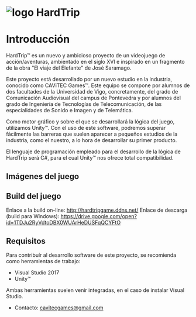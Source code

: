 # ![logo](https://avatars3.githubusercontent.com/u/32564126?v=4&s=200) HardTrip

# Introducción

HardTrip™ es un nuevo y ambicioso proyecto de un videojuego de acción/aventuras, ambientado en el siglo XVI e inspirado en un fragmento de la obra "El viaje del Elefante" de José Saramago.

Este proyecto está desarrollado por un nuevo estudio en la industria, conocido como CAViTEC Games™. Este equipo se compone por alumnos de dos facultades de la Universidad de Vigo, concretamente, del grado de Comunicación Audiovisual del campus de Pontevedra y por alumnos del grado de Ingeniería de Tecnologías de Telecomunicación, de las especialidades de Sonido e Imagen y de Telemática.

Como motor gráfico y sobre el que se desarrollará la lógica del juego, utilizamos Unity™. Con el uso de este software, podremos superar fácilmente las barreras que suelen aparecer a pequeños estudios de la industria, como el nuestro, a lo hora de desarrollar su primer producto.

El lenguaje de programación empleado para el desarrollo de la lógica de HardTrip será C#, para el cual Unity™ nos ofrece total compatibilidad.

## Imágenes del juego

## Build del juego

Enlace a la build on-line: http://hardtripgame.ddns.net/
Enlace de descarga (build para Windows): https://drive.google.com/open?id=1TDJu2RyVdtoDBX0WUArHeDUSFqQCYFtO

## Requisitos

Para contribuír al desarrollo software de este proyecto, se recomienda como herramientas de trabajo:

* Visual Studio 2017
* Unity™

Ambas herramientas suelen venir integradas, en el caso de instalar Visual Studio.


* Contacto: cavitecgames@gmail.com
